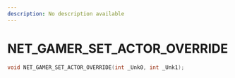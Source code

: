 ```yaml
---
description: No description available 
---
```


# NET_GAMER_SET_ACTOR_OVERRIDE

```cpp
void NET_GAMER_SET_ACTOR_OVERRIDE(int _Unk0, int _Unk1);
```